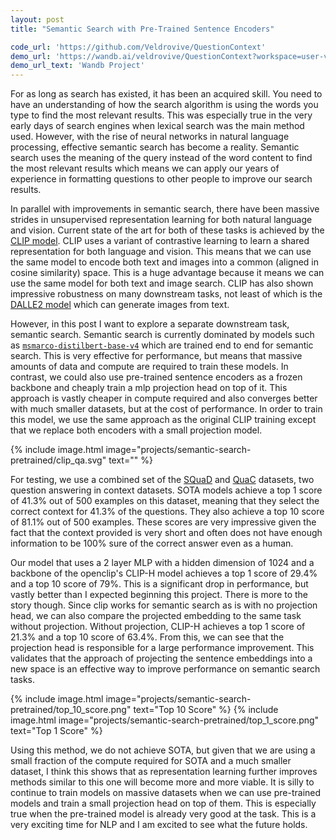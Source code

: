 ```yaml
---
layout: post
title: "Semantic Search with Pre-Trained Sentence Encoders"

code_url: 'https://github.com/Veldrovive/QuestionContext'
demo_url: 'https://wandb.ai/veldrovive/QuestionContext?workspace=user-veldrovive'
demo_url_text: 'Wandb Project'
---
```


For as long as search has existed, it has been an acquired skill. You need to have an understanding of how the search algorithm is using the words you type to find the most relevant results. This was especially true in the very early days of search engines when lexical search was the main method used. However, with the rise of neural networks in natural language processing, effective semantic search has become a reality. Semantic search uses the meaning of the query instead of the word content to find the most relevant results which means we can apply our years of experience in formatting questions to other people to improve our search results.

In parallel with improvements in semantic search, there have been massive strides in unsupervised representation learning for both natural language and vision. Current state of the art for both of these tasks is achieved by the <a href="https://openai.com/blog/clip/" target="_blank">CLIP model</a>. CLIP uses a variant of contrastive learning to learn a shared representation for both language and vision. This means that we can use the same model to encode both text and images into a common (aligned in cosine similarity) space. This is a huge advantage because it means we can use the same model for both text and image search. CLIP has also shown impressive robustness on many downstream tasks, not least of which is the <a href="https://openai.com/dall-e-2/" target="_blank">DALLE2 model</a> which can generate images from text.

However, in this post I want to explore a separate downstream task, semantic search. Semantic search is currently dominated by models such as <a href="https://huggingface.co/sentence-transformers/msmarco-distilbert-base-v4" target="_blank">`msmarco-distilbert-base-v4`</a> which are trained end to end for semantic search. This is very effective for performance, but means that massive amounts of data and compute are required to train these models. In contrast, we could also use pre-trained sentence encoders as a frozen backbone and cheaply train a mlp projection head on top of it. This approach is vastly cheaper in compute required and also converges better with much smaller datasets, but at the cost of performance. In order to train this model, we use the same approach as the original CLIP training except that we replace both encoders with a small projection model.

<!-- Insert figure of CLIP training diagram -->
{% include image.html image="projects/semantic-search-pretrained/clip_qa.svg" text="" %}


For testing, we use a combined set of the <a href="https://rajpurkar.github.io/SQuAD-explorer/" target="_blank">SQuaD</a> and <a href="https://quac.ai/" target="_blank">QuaC</a> datasets, two question answering in context datasets. SOTA models achieve a top 1 score of 41.3% out of 500 examples on this dataset, meaning that they select the correct context for 41.3% of the questions. They also achieve a top 10 score of 81.1% out of 500 examples. These scores are very impressive given the fact that the context provided is very short and often does not have enough information to be 100% sure of the correct answer even as a human.

Our model that uses a 2 layer MLP with a hidden dimension of 1024 and a backbone of the openclip's CLIP-H model achieves a top 1 score of 29.4% and a top 10 score of 79%. This is a significant drop in performance, but vastly better than I expected beginning this project. There is more to the story though. Since clip works for semantic search as is with no projection head, we can also compare the projected embedding to the same task without projection. Without projection, CLIP-H achieves a top 1 score of 21.3% and a top 10 score of 63.4%. From this, we can see that the projection head is responsible for a large performance improvement. This validates that the approach of projecting the sentence embeddings into a new space is an effective way to improve performance on semantic search tasks.

<!-- Insert 10 top and top 1 figures -->
{% include image.html image="projects/semantic-search-pretrained/top_10_score.png" text="Top 10 Score" %}
{% include image.html image="projects/semantic-search-pretrained/top_1_score.png" text="Top 1 Score" %}

Using this method, we do not achieve SOTA, but given that we are using a small fraction of the compute required for SOTA and a much smaller dataset, I think this shows that as representation learning further improves methods similar to this one will become more and more viable. It is silly to continue to train models on massive datasets when we can use pre-trained models and train a small projection head on top of them. This is especially true when the pre-trained model is already very good at the task. This is a very exciting time for NLP and I am excited to see what the future holds.
